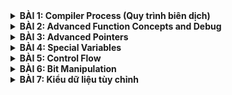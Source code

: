 <details>
	<summary><strong>BÀI 1: Compiler Process (Quy trình biên dịch)</strong></summary>

## **Bài 1: Compiler Process(Quy trình biên dịch)**

### **Compiler GCC-Quy trình biên dịch**

#### Trình biên dịch GCC là công cụ phổ biến để biên dịch mã C/C++.Quá trình biên dịch một file .c thành file thực thi thì thường trải qua 4 giai đoạn chính

 *  **1.Preprocessing (Tiền xử lý):** 
   
    ◦ Xử lý các **chỉ thị tiền xử lý** (#include, #define, #ifdef,...). Có các chức năng như loại bỏ comment, thay thế macro, chèn nội dung file header. 
   
    ◦ Output thường là **file.i**

 *  **2.Compilation (Biên dịch):**

    ◦ Dịch mã C đã qua mã tiền xử lý thành mã **Assembly**

    ◦ Output thường là **file.s**

 * **3.Assembly (Assembler):**

   ◦ Dịch mã Assembly thành **mã máy** dưới dạng object code

   ◦ Output thường là **file.o** hoặc **file.obj**

 * **4.Linking (Liên kết):**

   ◦ Kết hợp object code từ các file nguồn khác nhau và các thư viện (static/dynamic library) để tạo thành file thực thi cuối cùng



### **The Preprocessor - Tiền xử lý trong C**

#### Bộ tiền xử lý là giai đoạn đầu tiên của quá trình biên dịch.Nó hoạt động dựa trên các chỉ thị(directives) bắt đầu bằng dấu #

* **#include<file>:** Chèn nội dung file header của hệ thống

  VD: `#include <iostream>`

* **#include"file":** Chèn nội dung file header do người dùng định nghĩa

  VD:  `#include "my_utility.h"`

* **#define NAME value:** Định nghĩa macro dạng hằng số.Mọi ký hiệu NAME sau đó sẽ được thay bằng value

  VD: `#define MAX_SIZE 100`

* **#define MACRO(params) body:** Định nghĩa macro dạng hàm

  VD: `#define SQUARE(x) ((x)*(x))`

* **#undef NAME:** Hủy định nghĩa 1 macro

  VD: `#undef MAX_SIZE`

* **#ifdef NAME, #ifndef NAME, #if expression, #else, #elif expression, #endif**
```
  #ifdef _WIN64
  // Mã chỉ biên dịch trên hệ thống Windows 64-bit
  #define PLATFORM "Windows 64-bit"
  #elif __linux__
  // Mã chỉ biên dịch trên Linux
  #define PLATFORM "Linux"
  #else
  // Mã cho các hệ thống khác
  #define PLATFORM "Unknown"
  #endif
```

* Các macro dựng sẵn: __FILE__(tên file hiện tại), __LINE__(tên dòng hiện tại), __DATE__, __TIME__

```
#include <stdio.h>

int main() {
    printf("File: %s\n", __FILE__);
    printf("Line: %d\n", __LINE__);
    printf("Date: %s\n", __DATE__);
    printf("Time: %s\n", __TIME__);
    return 0;
}
```
```
File: example.c
Line: 5
Date: May 06 2025
Time: 14:30:00
```

### **C coding Standard & Misra C**

#### **Coding Standard**

  Là bộ quy tắc và hướng dẫn về cách viết mã nguồn

* **1.Quy tắc đặt tên**

  ◦ Sử dụng tên biến/hàm rõ ràng,mang tính mô tả, tránh viết tắt khó hiểu

  ◦ Quy ước camelCase hay snake_case phải được nhất quán trong dự án

  ◦ Các hằng số thường viết hoa với dấu gạch dưới `MAX_BUFFER_SIZE`

* **2.Thụt lề và định dạng**

  ◦ Sử dụng spaces hoặc tab nhất quán (thường là 2 hoặc 4 spaces)

  ◦ Đặt dấu `{` `}` theo kiểu Allman hoặc K&R ,nhưng phải thống nhất

  VD: Kiểu Allman
  ```
  if(condition)
  {
    //code
  }
  ```

  VD: Kiểu K&R 
  ```
  if(condition){
    //code
  }
  ```

  #### **Misra C**

  * Là bộ coding standard nghiêm ngặt dùng để phát triển chủ yếu cho ngành công nghiệp ô tô và hệ thống nhúng yêu cầu độ tin cậy cao 

  * Tránh các hành vi không xác định, không xác định cụ thể, và cấu trúc các ngôn ngữ C tiềm ẩn rủi ro
   
  * **Quy tắc 8.1(MISRA C:2012): Kiểu dữ liệu tường trình**

     ◦ Yêu cầu khai báo kiểu dữ liệu rõ ràng tránh sử dụng các kiểu mặc định như int không ký hiệu

     ◦ VD sai:

     ```
     int x = 10; //không rõ signed hay unsigned
     ```

     ◦ VD đúng:

     ```
     int32_t x = 10; //Rõ ràng là signed 32 bit
     ```

  * **Quy tắc 12.1(MISRA C:2012): Sử dụng dấu () để đảm bảo thứ tự ưu tiên**

     ◦ Tránh dựa vào thứ tự ưu tiên của toán tử

     ◦ VD sai:

     ```
     if (a + b * c > d)
     ```

     ◦ VD đúng:

     ```
     if ((a + (b*c)) > d)
     ```

  * **Quy tắc 17.7(MISRA C:2012): Kiểm tra giá trị trả về của hàm**

     ◦ Giá trị trả về của hàm không được bỏ qua trừ khi khi được ghi chú rõ ràng

     ◦ VD sai:

     ```
     printf("Hello"); //không kiểm tra giá trị trả về
     ```   

     ◦ VD đúng:

     ```
     int result = printf("Hello");

     if(result < 0) {
       //Xử lý lỗi
     }

  * **Quy tắc 21.1(MISRA C:2012): Cấm cấp phát bộ nhớ động**

     ◦ Các hàm như **malloc,free** bị cấm vì gây rò rỉ trong hệ thống nhúng

     ◦ Thay vào đó sử dụng bộ nhớ tĩnh hoặc stack

     ◦ Bộ nhớ tĩnh: tồn tại suốt vòng đời chương trình,chỉ khởi tạo 1 lần

     ```
     static uint8_t static_buffer[128]={0};

     //Hàm sử dụng bộ nhớ tĩnh
     void a_buffer(uint8_t input){
       if(input >= 128){
         printf("Input too large for static buffer");
         return;
       }
       static_buffer[0] = input;
       printf("Static_buffer[0]= %u\n",static_buffer[0]);
     }
     ```

     ◦ Bộ nhớ stack: tồn tại trong phạm vi hàm, khởi tạo mỗi lần hàm gọi

     ```
     void b_buffer(uint8_t input){
       uint8_t stack_buffer[128] = {0};
       if (input >= 128){
         printf("Input too large for static buffer");
         return;
       }
       stack_buffer[0] = input;
       printf("Stack_buffer[0]= %u\n",stack_buffer[0]);
     }
     
     ```

  * **Quy tắc 9.1(MISRA C:2012): Khởi tạo biến**

     ◦ Tất cả biến phải được khởi tạo trước khi sử dụng để tránh undefined behavior

     ◦ VD sai:

     ```
     int x;
     if (x == 0) //x chưa khởi tạo
     ```

     ◦ VD đúng:

     ```
     int x = 0;
     if (x == 0)
     ```
  * **Quy tắc 14.4(MISRA C:2012): Hạn chế sử dụng goto**

     ◦ goto chỉ được phép trong các trường hợp đặc biệt như xử lý lỗi thống nhất

     ```
     if(error_condition){
       goto cleanup;
     }
     cleanup;
     ```

  * **Quy tắc 5.3(MISRA C:2012): Biến/hàm nội bộ nên là static**

     ◦ Các biến hoặc hàm chỉ sử dụng trong 1 fie nên được khai báo static để tránh xung đột tên

     ```
     static int cter = 10;
     static void inter_function(void){
       counter++;
     }
     ```
  
  * **Quy tắc 16.3(MISRA C:2012): Mỗi file.c nên có file.h tương ứng**

     </details> 

<details>
	<summary><strong>BÀI 2: Advanced Function Concepts and Debug</strong></summary>

## **Bài 2: Advanced Function Concepts and Debug**

### **Variadic Functions: Hàm có số lượng tham số không cố định**

#### Cho phép định nghĩa hàm nhận số lượng tham số thay đổi.Để triển khai,ta sử dụng thư viện `<stdarg.h>`, cung cấp các macro và kiểu dữ liệu hỗ trợ xử lý danh sách tham số thay đổi 

 *  **va_list:** 
   
    ◦ Đây là một kiểu dữ liệu đặc biệt dùng để lưu trữ danh sách tham số biến thiên. 
   
    ◦ Hoạt động như một con trỏ hoặc cấu trúc nội bộ để theo dõi các tham số trong danh sách

 *  **va_start(ap, last_fixed_arg)**

    ◦ Macro này khởi tạo đối tượng `va_list(thường được gọi là ap)` để bắt đầu truy cập danh sách tham số biến thiên

    ◦ last_fixed_arg là tham số cố định cuối cùng được truyền vào hàm trước dấu ...(phần tham số biến thiên)

    ◦ Macro này thiết lập `ap` để trỏ đến tham số biến thiên đầu tiên

 * **va_arg(ap,type):**

    ◦ Lấy giá trị của tham số tiếp theo trong danh sách được lưu trong `va_list`

    ◦ `type` là kiểu dữ liệu của tham số được truy xuất

    ◦ Mỗi lần gọi `va_arg`, con trỏ nội bộ của `va_list` sẽ di chuyển đến tham số tiếp theo 


 * **va_end(ap):**

    ◦ Macro này dọn dẹp đối tượng `va_list` sau khi hoàn tất việc truy cập danh sách tham số 

    ◦ Nó đảm bảo giải phóng mọi tài nguyên được cấp phát bởi `va_start` và phải được gọi trước khi hàm kết thúc

   
#### Quy tắc và lưu ý khi sử dụng

 * **Tham số cố định:** Hàm này phải có ít nhất một tham số cố định trước dấu `...` .Tham số thường được dùng để xác định số lượng hoặc kiểu của các tham số biến thiên

 * **Kiểu dữ liệu:** Phải biết chính xác kiểu dữ của từng tham số biến thiên để gọi `va_arg` đúng cách.Nếu chỉ định sai kiểu,chương trình có thể trả về sai hoặc lỗi

 * **Không thể đếm trực tiếp số tham số:** Không có cách nào để tự động biết được số lượng tham số biến thiên, trừ khi sử dụng một tham số cố định để chỉ Định

 * **Cấu trúc chung:**
 ```
 #include<stdarg.h>

 return_type Function_name(fixed_arg,...){
   va_list ap;
   va_start(ap, fixed_arg);
   //Xử lý các tham số biến thiên bằng va_arg
   va_end(ap);
   return result;
 } 
 ```
 * **VD:**
 ```
 #include<stdio.h>
 #include<stdarg.h>

 int sum(int count, ...){
   va_list ap;           // Khai báo khởi tạo va_list
   va_start(ap, count);  // Khởi tạo va_list với tham số cố định cuối cùng là count

   int total =0;
   for(int i=0; i < count; i++){
     total += va_arg(ap,int);
   }

   va_end(ap);
   return total;
 }

 int main(){
   printf("Sum of 1,2,3: %d\n",sum(3, 1, 2, 3));
   printf("Sum ofn 10,20,30,40: %d\n",sum(4, 10, 20, 30, 40));
   return 0;
 }
 ```
 * **Khi không sử dụng Variadic Function:**

   **Cú pháp phức tạp khi gọi hàm:**

   Người dùng phải tạo một mảng (int numbers[] = {1, 2, 3}) trước khi gọi hàm, ngay cả khi chỉ cần truyền một vài số.

   Điều này làm tăng số lượng mã lệnh và giảm tính trực quan so với cách gọi đơn giản của variadic functions, như sum(3, 1, 2, 3).

   **Thiếu tính linh hoạt:**
   Nếu muốn truyền các số riêng lẻ (không phải từ một mảng có sẵn), người dùng phải tự xây dựng mảng trước. 
   Ví dụ, không thể gọi trực tiếp sum_array(1, 2, 3) mà phải làm như sau:
```
  int temp[] = {1, 2, 3};
  sum_array(temp, 3);
Với variadic functions, bạn chỉ cần gọi sum(3, 1, 2, 3) mà không cần tạo mảng trung gian.
```

  **Khó xử lý các tham số không đồng nhất:**

  Nếu bạn muốn mở rộng hàm để xử lý các kiểu dữ liệu khác nhau (ví dụ: tổng của int, double, hoặc thậm chí chuỗi), việc sử dụng mảng trở nên phức tạp hơn nhiều.    
  Bạn sẽ cần:

  Một mảng cho mỗi kiểu dữ liệu.

  Hoặc một cơ chế phức tạp để lưu trữ và phân tích các kiểu dữ liệu khác nhau.

  Với variadic functions, bạn có thể sử dụng chuỗi định dạng hoặc các tham số cố định để chỉ định kiểu, như trong `printf("%d %f %s", 42, 3.14, "hello")`

### **Assert - Kiểm tra lỗi với Assert**

#### Để kiểm tra các giả định và gỡ lỗi ta sử dụng Macro Assert được định nghĩa trong thư viện `<assert.h>`.Macro này giúp phát hiện lỗi lập trình tại thời điểm chạy bằng cách kiểm tra các biểu thức logic

* Các thành phần chính của **assert**

  ◦ **assert(expression):**

    Macro này kiểm tra giá trị của biểu thức `expression` tại thời điểm chạy

    Nếu `expression` trả về `0`(sai), chương trình sẽ in thông báo lỗi(bao gồm biểu thức sai, tên file,số dòng và có thể tên hàm) và gọi `abort()` để dừng chương trình

    Nếu `expression` trả về giá trị `khác 0`(đúng), chương trình tiếp tục chạy bình thường

   ◦ **Thông báo lỗi:**

    Khi `assert` thất bại, thông báo lỗi cung cấp thông tin chi tiết để định vị lỗi

    VD: 

  ```
  Assertion Failed: (ptr != null), function myFunction, file example.c, line 42
  ```

   ◦ **Vô hiệu hóa assert:**

    Khi định nghĩa macro `NDEBUG` trong chế độ biên dịch release, mọi `assert` sẽ bị vô hiệu hóa, và biểu thức trong `assert` sẽ không được thực thi

    Điều này đảm bảo `assert` không gây ảnh hưởng đến hiệu suất của chương trình

* **Mục đích và cách sử dụng:**

   ◦ **Kiểm tra điều kiện tiên quyết(preconditions):**

     Đảm bảo các điều kiện phải đúng trước khi thực thi hàm,ví dụ: con trỏ NULL,chỉ số mảng hợp lệ

     VD: `assert(ptr!=NULL);`

   ◦ **Kiểm tra điều kiện hậu quyết(postconditions):**

     Đảm bảo các điều kiện phải đúng sau khi thực thi,ví dụ: giá trị trả về nằm trong khoảng mong đợi

     VD: `assert(result >=0);`

   ◦ **Kiểm tra bất biến(invariants):**

     Đảm bảo các điều kiện luôn đúng tại một thời điểm cụ thể trong chương trình, ví dụ: biến đếm không âm

     VD: `assert(counter>=0);`

* **Quy tắc và lưu ý khi sử dụng:**

   ◦ **Không sử dụng cho logic chương trình:**

    Vì `assert` bị vô hiệu hóa trong chế độ release, không được đặt mã logic quan trọng trong `assert`

    VD: `assert(x = 5);`

   ◦ **Không dùng để xử lý lỗi runtime thông thường:**

    `assert` chỉ dùng để phát hiện lỗi lập trình trong giai đoạn phát triển, không phù hợp cho các lỗi runtime như input sai từ người dùng (dùng if-else hoặc try-catch cho các trường hợp này).
    
   ◦ **Cấu trúc chung:**

  ```
  #include<assert.h>

  return_type function_name(parameters){
    assert(condition); //Kiểm tra điều kiện
    //Xử lý logic
    return result;
  }
  ```

  VD:
  ```
  #include<stdio.h>
  #include<assert.h>

  void print_array(int* arr, int size){
    assert(arr != NULL); //Precondition: Con trỏ không được NULL
    assert(size > 0); //Precondition:kích thước phải dương

    for(int i=0; i<size; i++){
      printf("%d",&arr[i]);
    }
    printf("\n");
  }

  int main(){
    int numbers[]={1,2,3};
    print_array(numbers, 3);
    print_array(NULL, 0); //Lỗi Assert
    return 0;
  }
  ```

* **Khi không sử dụng Assert:**

    ◦ Cú pháp phức tạp khi kiểm tra lỗi:Phải tự viết các khối if-else để kiểm tra điều kiện và xử lý lỗi, làm tăng độ dài và phức tạp của mã.

    ```
    if (ptr == NULL) {
    fprintf(stderr, "Error: NULL pointer in file %s, line %d\n", __FILE__, __LINE__);
    exit(1);
    }
    ```
    ◦ Khó duy trì và gỡ lỗi

    ◦ Tăng nguy cơ lỗi không được phát hiện
     </details> 
<details>
	<summary><strong>BÀI 3: Advanced Pointers</strong></summary>

## **Bài 3: Advanced Pointers**

### **3.1.Function Pointers - Con trỏ hàm**

#### **3.1.1.Định nghĩa**

Là một loại con trỏ đặc biệt trong C, thay vì trỏ đến dữ liệu như (`int*` hay `char*`), nó **trỏ đến địa chỉ một hàm** trong bộ nhớ 

 *  **Mục đích:** 
   
    ◦  Lưu trữ địa chỉ của hàm để gọi hàm đó tại runtime
   
    ◦  Cho phép truyền hàm như một tham số(callback) hoặc lưu trữ trong cấu trúc dữ liệu

    ◦  Hỗ trợ lập trình linh hoạt, như chọn hàm để thực thi dựa trên điều kiện hoặc triển khai mẫu thiết kế

 *  **Đặc điểm:**

    ◦ Hàm trong C có địa chỉ cố định trong bộ nhớ, và con trỏ hàm lưu địa chỉ này

    ◦ Con trỏ hàm phải khớp với **kiểu trả về(return type)** và **danh sách tham số** của hàm mà nó trỏ tới



   
#### **3.1.2.Cú pháp khai báo**


 * `return_type (*pointer_name)(parameter_types);`
 
    ◦ **return_type:** Kiểu dữ liệu mà hàm trả về(VD: `int`,`void`, `double`)

    ◦ **pointer_name:** Tên của con trỏ hàm, được bao quanh bởi dấu `(*...)`

    ◦ **parameter_type:** Danh sách các kiểu tham số mà hàm có thể nhận
    ```
    int  (*opera)(int, int);
    void (*callback)(void);
    double (*compute)(float, int);
    ```
  **=> Dấu `*(pointer_name)` là cần thiết để phân biệt con trỏ hàm với hàm thông thường, nếu không có dấu `*`, khai báo sẽ trở thành function prototype thay vì con trỏ**

#### **3.1.3.Gán giá trị cho con trỏ hàm**

 * Để gán một hàm cho con trỏ hàm, có thể sử dụng tên hàm(hoặc địa chỉ hàm)

 ```
 pointer_name = function_name;
 // hoặc
 pointer_name = &function_name;
 ```

 VD:
 ```
 #include<stdio.h>

 int add(int a, int b){
   return a + b;
 }
 int main(){
   int (*opera)(int,int);
   opera = add;
   return 0;
 }
 ```

#### **3.1.4.Gọi hàm thông qua con trỏ**

 * Có 2 cách để gọi hàm thông qua con trỏ hàm 
 ```
 (*pointer_name)(arguments);
 //hoặc
 pointer_name(arguments);
 ```
 VD:
 ```
 #include<stdio.h>
 int add(int a, int b){
   return a+b;
 }
 int main(){
   int (*opera)(int,int);
   opera = add;
   printf("Result: %d\n",opera(5,3));
   printf("Result: %d\n",(*opera)(5,3));
   return 0;
 }
 }
 ```

 #### **3.1.5.Ứng dụng**

  * **Callbacks:**
   
    ◦ Truyền một hàm làm tham số cho hàm khác để gọi lại sau này

    ◦ VD: Hàm `qsort` trong thư viện chuẩn C

    ```
    #include<stdlib.h>

    int compare(const void* a, const void* b){
      return (*(int*)a) - (*(int*)b);
    }

    int main(){
      int arr[]={5,2,8,1};
      qsort(arr, 4, sizeof(int), compare);
    }
    ```

  * **State Machines:**

    ◦ Dùng con trỏ hàm để biểu diễn các trạng thái và hành vi trong máy trạng thái

    ◦ VD: Một chương trình chuyển đổi dựa trên trạng thái đầu vào

    ```
    void state1(){
      printf("In state1\n");
    }
    void state2(){
      printf("In state2\n");
    }
    void (*current_state)() = state1;
    ```

  * **Strategy Pattern:**

    ◦ Cho phép chọn thuật toán hoặc hành vi tại runtime

  * **Lưu trữ hàm trong cấu trúc dữ liệu:**

    ◦ Lưu con trỏ hàm trong mảng hoặc cấu trúc để gọi động

      VD: Mảng con trỏ hàm để xử lý các lệnh
      ```
      int (*opera[])(int,int)={add,subtract};
      int result = opera[0](5,3); //Gọi add
      ```
   #### **3.1.6.Lưu ý**

   * Kiểm tra khớp kiểu

   * Kiểm tra NULL


### **3.2.Void Pointers - Con trỏ void**

#### **3.2.1.Định nghĩa**

 * Con trỏ void`(void*)` là một loại con trỏ đặc biệt trong C,được gọi là con trỏ "generic" vì nó **có thể trỏ đến bất kỳ kiểu dữ liệu nào(int,char,float,struct,...)** mà không bị ràng buộc bởi kiểu cụ thể

 * **Mục đích:**

   ◦ Cho phép xử lý dữ liệu một cách tổng quát, mà không cần biết trước kiểu dữ liệu

   ◦ Được sử dụng trong các tình huống cần cấp phát bộ nhớ động hoặc truyền dữ liệu mà kiểu chưa được xác Định

 * **Đặc điểm:**

   ◦ **Không thể dereference trực tiếp:** Vì trình biên dịch không biết kích thước hoặc kiểu dữ liệu mà `void*` trỏ đến, nên `*void_ptr` sẽ gây lỗi biên dịch

   ◦ **Không hỗ trợ số học con trỏ:** Các phép toán như `void_ptr++` hoặc `void_ptr + n` không hợp lệ(hoặc không chuẩn) vì trình biên dịch không biết kích thước của kiểu dữ liệu

   ◦ **Ép kiểu:** Trước khi dereference hoặc thực hiện các thao tác, con trỏ void phải được ép kiểu sang một kiểu con trỏ cụ thể

  
#### **3.2.2.Cú pháp khai báo**

```
void *pointer_name;
```
* `void`: Chỉ định rằng con trỏ không gắn với kiểu dữ liệu cụ thể

* `pointer_name`: Tên của con trỏ void

VD:
```
void *generic_ptr;
void *memory_block;
```

#### **3.2.3.Gán giá trị cho con trỏ void**

* Cách gán:

```
pointer_name = &variable; //Gán địa chỉ của biến
pointer_name = another_pointer; //Gán từ con trỏ khác
```

VD:

```
#include<stdio.h>
int main(){
  int x = 42;
  char c = 'A';
  float f = 3.14;

  void *ptr;
  ptr = &x;
  ptr = &c;
  ptr = &f;

  return 0;
}
```
#### **3.2.4.Sử dụng con trỏ void**

* Để sử dụng con trỏ void, cần **ép kiểu** sang kiểu con trỏ cụ thể trước khi **dereference** hoặc thực hiện thao tác

* **Cách sử dung:**
```
*(type_cast *)pointer_name; //dereference sau khi ép kiểu
```
VD:
```
#include<stdio.h>

int main(){
  int x = 42;
  void *ptr = &x;

  // Ép kiểu void* sang int* để dereference
  int *int_ptr = (int *)ptr;
  printf("Value of x: %d\n", *int_ptr);

  return 0;
}
```
#### **3.2.5.Ứng dụng**

**Hàm generic:**

  ◦ Các hàm như `memset`,`memcpy`,`qsort` trong thư viện C sử dụng `void*` để hoạt động trên bất kỳ kiểu dữ liệu nào

  VD:

  ```
  #include<stdlib.h>

  int compare(const void *a, const void *b){
    return (*(int*)a) - (*(int*)b);
  }

  int main(){
    int arr[]= {5, 2, 8, 1};
    qsort(arr, 4, sizeof(int), compare);
    return 0;
  }

  ```

**Cấp phát bộ nhớ động:**

  ◦ Các hàm như `malloc` và `calloc` trả về `void*` ,cho phép người dùng quyết định kiểu dữ liệu của bộ nhớ được cấp phát

  VD:

  ```
  #include<stdlib>

  int main(){
    //Cấp phát bộ nhớ cho 5 mảng số nguyên
    void *memory = malloc(5 * sizeof(int));
    int *int_array = (int *)memory;

    //Sử dụng mảng
    for(int i = 0;i < 5; i++){
      int_array[i] = i + 1;
    }

    //In mảng 
    for(int i = 0;i < 5; i++){
      printf("%d ", int_array[i]);
    }

    free(memory);
    return 0;
  }
  ```
**Truyền tham số linh hoạt:**

  ◦ Dùng trong các hàm cần truyền dữ liệu mà kiểu không xác định trước 

  VD:
  ```
  #include<stdio.h>
  void print_data(void *data, char type){
    if (type == 'i'){
      printf("Integer: %d\n", *(int *)data);
    }else if (type == 'c'){
      printf("Char: %c\n", *(char *)data);
    }
  }

  int main(){
    int x = 100;
    char c = 'Z';

    print_data(&x,'i');
    print_data(&c, 'c');
    return 0;
  }
  ```

  **Lưu trữ trong cấu trúc dữ liệu:**

  ◦ Dùng để lưu trữ địa chỉ của các đối tượng có kiểu khác nhau trong danh sách liên kết, cây, hoặc các cấu trúc dữ liệu khác

  VD:
  ```
  #include<stdio.h>

  struct Node{
    void *data;
    char type;
  }

  int main(){
    struct Node node;
    int x = 42;

    node.data = &x;
    node.type = 'i';

    printf("Data: %d\n", *(int *)node.data);
    return 0;
  }
  ```

  #### **3.2.6.Lưu ý**
  
  **Kiểm tra ép kiểu:**

   ◦ Ép kiểu sai (ví dụ: ép void* trỏ đến int thành float*) có thể gây lỗi truy cập bộ nhớ hoặc kết quả không mong muốn.

   VD:
   ```
   int x = 42;
   void *ptr = &x;
   float *float_ptr = (float *)ptr; // Sai: Ép kiểu không đúng
   printf("%f\n", *float_ptr);     // Kết quả không xác định
   ```
  **Kiểm tra NULL:**

   ◦ Con trỏ void có thể là NULL, cần kiểm tra trước khi sử dụng.

   ```
   void *ptr = NULL;
   if (ptr != NULL) {
    int *int_ptr = (int *)ptr;
    printf("%d\n", *int_ptr);
    } else {
    printf("Pointer is NULL\n");
    }
   ```

  **Giải phóng bộ nhớ:**

   ◦ Khi dùng `void*` với `malloc` hoặc `calloc`, luôn nhớ giải phóng bộ nhớ bằng `free` để tránh rò rỉ bộ nhớ.

### **3.3.NULL Pointers - Con trỏ NULL**   

#### **3.3.1.Định nghĩa**

* Là một giá trị đặc biệt của con trỏ trong C/C++,biểu thị **con trỏ không trỏ đến bất kỳ địa chỉ bộ nhớ hợp lệ nào**.Nó thường được định nghĩa là `(void*)0` hoặc một macro tương đương(VD: `NULL` trong C hoặc `nullptr` trong C++)

* **Mục đích:**

  ◦ Khởi tạo con trỏ chưa được gán giá trị,tránh việc trỏ đến địa chỉ ngẫu nhiên

  ◦ Đánh dấu kết thúc của danh sách liên kết hoặc cấu trúc dữ liệu

  ◦ Biểu thị trạng thái lỗi hoặc không hợp lệ khi một hàm trả về con trỏ

  ◦ Dùng để kiểm tra tính hợp lệ của con trỏ trước khi truy cập

* **Đặc điểm:**

  ◦ Gía trị của NULL Pointer thường là `0` trong bộ nhớ,nhưng cách biểu diên thực tế phụ thuộc vào hệ thống

  ◦ Trong C++,`nullptr` là lựa chọn an toàn hơn `NULL`,vì nó có kiểu riêng (`std::nullptr_t`) và tránh các lỗi liên quan đến ép Kiểu

  ◦ dereference một NULL Pointer (vd: `*ptr` hoặc ptr->member`) sẽ gây lỗi **segmentation fault**

#### **3.3.2.Gán giá trị NULL**

  ◦ Gán trị NULL cho con trỏ để đảm bao nó không trỏ đến địa chỉ không xác định

  ```
  Trong C:
  int *ptr;
  ptr = NULL;
  ```
  ```
  Trong C++:
  int *ptr;
  ptr = nullptr;
  ```

#### **3.3.3.Kiểm tra và sử dụng NULL Pointer**

* Kiểm tra con trỏ trước khi **dereference**
  
  ◦ Luôn kiểm tra xem con trỏ có phải là NULL hay không để tránh lỗi truy cập bộ nhớ

  ```
  if(ptr != NULL){
    *ptr  10;
  }else{
    printf("Con trỏ là NULL,không thể truy cập\n");
  }
  ```
* Trong C++ với nullptr
  ```
  if(ptr != nullptr){
    *ptr = 10;
  }else{
    std::cout <<"Con trỏ là nullptr,khong the truy cap" << std::endl;
  }
  ```

* Trả về NULL từ hàm

  ◦ Hàm trả về con trỏ có thể trả về `NULL` để biểu thị lỗi hoặc không tìm thấy dữ liệu
  ```
  int *find_element(int arr[], int size, int value) {
    for(int i = 0; i < size; i++){
      if(arr[i] == value){
        return &arr[i];
      }
    }
    return NULL; //không tìm thấy
  }
  ```

#### **3.3.4.Ứng dụng**

* **Khởi tạo con trỏ:**

  ◦ Đảm bảo con trỏ không trỏ đến địa chỉ ngẫu nhiên trước khi được gán giá trị hợp lệ
  ```
  int *ptr = NULL;
  ptr = malloc(sizeof(int));
  ```

* **Kết thúc danh sách liên kết:**

  ◦ Trong danh sách liên kết, node cuối cùng có con trỏ `next` trỏ đến `NULL`
  ```
  struct Node{
    int data;
    struct Node *next;
  };
  struct Node *head = NULL; 
  ```

* **Kiểm tra lỗi:**

  ◦ Hàm cấp phát bộ nhớ như `malloc` hoặc `calloc` trả về `NULL` nếu không đủ bộ nhớ
  ```
  int *ptr = malloc(sizeof(int) * 10);
  if(ptr == NULL){
    printf("Cap phat bo nho that bai\n");
    exit(1);
  }
  ```

* **Callback và hàm trả về con trỏ:**

  ◦ Hàm trả về con trỏ có thể dùng `NULL` để báo trạng thái không hợp lệ
  ```
  void *process_data(){
    return NULL;
  }
  ```

#### **3.3.5.Lưu ý**

* **Kiểm tra NULL trước khi dereference**
  
  Luôn kiểm tra `if(ptr != NULL)` hoặc `if(ptr)`

* **Sự khác biệt giữa C và C++**
  
  Trong C,`NULL` là 1 macro, thường là `(void*)0`,có thể gây lỗi khi sử dụng ngữ cảnh ép kiểu

* **Tránh gán giá trị khác cho NULL**

* **Giải phóng bộ nhớ**

  Sau khi gọi `free(ptr)`,nên gán `ptr = NULL` để tránh sử dụng con trỏ đã được giải phóng

  ```
  free(ptr);
  ptr = NULL;
  ```

### **3.4.Pointer to Pointer - Con trỏ trỏ đến con trỏ**

#### **3.4.1.Định nghĩa**

* Là biến lưu trữ **địa chỉ của 1 biến con trỏ khác**

* Quản lý con trỏ cấp thấp hơn hoặc hỗ trợ cấu trúc dữ liệu phức tạp

* **Mục đích:**
  
  ◦ Hỗ trợ quản lý cấu trúc dữ liệu, mảng động, danh sách liên kết

  ◦ Cho phép con trỏ được truyền vào hàm

* **Đặc điểm:**

  ◦ Con trỏ cấp 2(`**`) có thể trỏ đến con trỏ cấp 1 (`*`),và con trỏ cấp 1 trỏ đến dữ liệu thực tiếp

  ◦ Hỗ trợ nhiều cấp con trỏ(vd:`***` cho con trỏ cấp 3),nhưng cấp 2 là phổ biến nhất

* **Cú pháp**

  ```
  type **pointer_name;
  ```
  ◦ `type:` Kiểu dữ liệu của biến cuối cùng mà con trỏ cấp 1 trỏ tới(vd: `int`,`char`,`float`)

  ◦ `pointer_name:` Tên con trỏ cấp 2

  VD:
  ```
  int **ptr
  ```

#### **3.4.2.Gán giá trị**

* Gán địa chỉ của một con trỏ cấp 1 cho con trỏ cấp 2

```
pointer_name = &pointer_level_1;
```
VD:
```
int x = 10;
int *ptr = &x;
int **ptr_to_ptr = &ptr;
```
#### **3.4.3.Truy cập giá trị**

* `ptr_to_ptr:` Địa chỉ của con trỏ cấp 1
* `*ptr_to_ptr:` Giá trị của con trỏ cấp 1,tức là địa chỉ của dữ liệu cuối cùng
* `**ptr_to_ptr:` Giá trị dữ liệu cuối cùng mà con trỏ cấp 1 trỏ tới

```
#include <stdio.h>
int main() {
    int x = 10;
    int *ptr = &x;              // Con trỏ cấp 1 trỏ đến x
    int **ptr_to_ptr = &ptr;    // Con trỏ cấp 2 trỏ đến ptr
    
    printf("Địa chỉ của ptr: %p\n", ptr_to_ptr);        // Địa chỉ của ptr
    printf("Địa chỉ của x: %p\n", *ptr_to_ptr);         // Địa chỉ của x
    printf("Giá trị của x: %d\n", **ptr_to_ptr);        // Giá trị x = 10
    
    **ptr_to_ptr = 20; // Thay đổi giá trị x thông qua ptr_to_ptr
    printf("Giá trị mới của x: %d\n", x);               // x = 20
    return 0;
}

```
#### **3.4.4.Ứng dụng**

* **Pass-by-reference cho con trỏ**

  ◦ Cho phép hàm thay đổi con trỏ cấp 1 được truyền vào

  ```
  #include<stdio.h>

  void change_pointer(int **p, int *new_ptr){
    *pp = new_ptr;
  }

  int main(){
    int x = 10, y = 20;
    int *ptr = &x;
    int **ptr_to_ptr = &x;
    int **ptr_to_ptr = &ptr;

    printf("Before: %d\n", *ptr);
    change_pointer(ptr_to_ptr, &y);
    printf("After: %d\n",*ptr);
    return 0;
  }

* **Quản lý mảng các chuỗi:**

  ◦ Sử dụng `char **` để lưu trữ danh sách các chuỗi(mảng con trỏ kiểu `char *`)

  ```
  #include<stdio.h>
  int main(int argc, char ** argv){
    for(int i=0;i<argc;i++){
      printf("Argument %d: %s\n", i, argv[i]);
    }
    return 0;
  }

  ```

* **Cấp phát và quản lý mảng 2 chiều động**

  ◦ Mảng 2 chiều động được biểu diễn như mảng các con trỏ,mỗi con trỏ trỏ đến một hàng

  VD: Cấp phát mảng 2 chiều 3x4
  ```
  #include<stdio.h>
  #include<stdlib.h>

  int main(){
    int rows = 3, cols = 4;
    int **matrix;

    matrix = (int **)malloc(rows * sizeof(int *));
    for (int i = 0; i < rows; i++){
      matrix[i] = (int *)malloc(cols * sizeof(int));
    }

    //gán giá trị
    for (int i = 0; i < rows; i++){
      for(int j = 0; j < cols; j++){
        matrix[i][j] = i * cols + j; 
      }
    }

    //In mảng
    for(int i = 0;i < rows; i++){
      for(int j = 0; j < cols; j++){
        printf("%d", matrix[i][j]);
      }
      printf("\n");
    }

    //Giải phóng bộ nhớ
    for(int i = 0;i < rows; i++){
      free(matrix[i]);
    }
    free(matrix);
    return 0;
    
  }
  ```

### **3.5.Const Pointer - Con trỏ hằng số và hằng con trỏ**   

#### **3.5.1.Định nghĩa**

* **Con trỏ hằng số và hằng con trỏ** là các con trỏ trong C/C++ sử dụng từ khóa `const` để hạn chế việc thay đổi giá trị mà con trỏ trỏ tới hoặc địa chỉ mà con trỏ lưu trữ

#### **3.5.2.Phân loại**

 *  **1.** `const int *ptr` hoặc `int const *ptr`: Con trỏ trỏ tới một giá trị hằng(`int` không thể thay đổi, nhưng địa chỉ mà `ptr` trỏ tới có thể thay đổi)

 *  **2.** `int * const ptr`: Hằng con trỏ trỏ tới một giá trị `int`(**địa chỉ** mà `ptr` trỏ tới **không thể thay đổi**, **giá trị** tại địa chỉ đó **có thể thay đổi**)

 *  **3.** `const int * const ptr` hoặc `int const * const ptr`:Hằng con trỏ trỏ tới một giá trị hằng(**cả giá trị và địa chỉ đều không thể thay đổi**)

#### **3.5.3.Đặc điểm**

   * **Đọc từ phải sang trái:** Cú pháp `const` được hiểu theo cách đọc từ phải sang trái để xác định `const` áp dụng cho giá trị hay con trỏ

   * **Tính bất biến:** 
    
    const int *ptr: Giá trị tại `*ptr` là bất biến
    
    int * const ptr: Địa chỉ mà `ptr` lưu trữ là bất biến
 
    const int * const ptr: Cả giá trị và địa chỉ đều bất biến
  
   * **Khởi tạo:** Hằng con trỏ phải được khởi tạo khi khai báo

#### **3.5.4.Cú pháp**


   * **Con trỏ trỏ tới giá trị hằng**
    
    const int * ptr;
    
   * **Hằng con trỏ trỏ tới giá trị**
    
    int * const ptr = &variable;
    
   * **Hằng con trỏ tới giá trị hằng**
    
    const int * const ptr = &variable;
    
#### **3.5.5.Gán giá trị và sử dụng**

  * VD1: const int *ptr
  ```
  #include<stdio.h>
  int main(){
    int x = 10, y = 20;
    const int *ptr = &x; //ptr trỏ tới x
    ptr = &y; //thay đổi địa chỉ
    printf("%d\n", *ptr);
    return 0;
  }
  ```
  * VD2: int * const ptr
  ```
  #include<stdio.h>
  int main(){
    int x = 10, y = 20;
    int * const ptr = &x;
    *ptr = 15;

    printf("%d\n", *ptr);
    return 0;
  }
  ```
  * VD3: const int * const ptr
  ```
  #include<stdlib.h>
  int main(){
    int x = 10;
    const int * const ptr = &x;

    printf("%d\n", *ptr);
    return 0;
  }
  ```

### **3.6.Size of Pointer - Kích thước của con trỏ**

#### **3.6.1.Định nghĩa**

* **Toán tử sizeof():**

  ◦ Toán tử `sizeof()` trả về kích thước (tính bằng byte) của 1 biến hoặc 1 kiểu dữ liệu

  ◦ Khi áp dụng với con trỏ, `sizeof(pointer_variable)` hoặc `sizeof(pointer_type)` trả về kích thước của chính biến con trỏ

  ◦ Khi áp dụng với toán tử giải tham chiếu `*`,`sizeof(*pointer_variable)` trả về kích thước của kiểu dữ liệu mà con trỏ trỏ tới

#### **3.6.2.Kích thước của con trỏ**

* Kích thước của con trỏ không phụ thuộc vào kiểu dữ liệu mà nó trỏ tới

  VD: `int*`, `char*`, `double*` hoặc `void*` đều có kích thước giống nhau trên cùng 1 hệ thống

* Kích thước của con trỏ phụ thuộc vào kiến trúc hệ thống

  ◦ **32-bit:** Con trỏ thường có kích thước **4 byte**

  ◦ **64-bit:** Con trỏ thường có kích thước 8 byte

* Con trỏ chỉ lưu trữ địa chỉ bộ nhớ,và kích thước của địa chỉ này phụ thuộc vào không gian địa chỉ mà hệ thống hỗ trợ

#### **3.6.3.Kích thước của kiểu dữ liệu mà con trỏ trỏ tới**

* Khi sử dụng `sizeof(*pointer_variable)`,kết quả trả về là kích thước của kiểu dữ liệu mà con trỏ trỏ tới

```
VD:
sizeof(int): thường là 4 byte
sizeof(char): thường là 1 byte
sizeof(double): thường là 8 byte
```

#### **3.6.4.Lưu ý**

* Kích thước của con trỏ có thể khác nhau giữa các hệ thống hoặc trình biên dịch

* Toán tử `sizeof()` là 1 toán tử thời gian biên dịch(compile-time) không phụ thuộc vào giá trị của biến tại thời điểm chạy

```
#include<stdio.h>

int main(){
  int *int_ptr;
  char *char_ptr;
  double *double_ptr;
  void *void_ptr;

  int a ='10';
  char b = 'A';
  double c = '3.14';
 
  //In kích thước của các con trỏ
  printf("Size cua int*: %zu bytes\n", sizeof(int_ptr));
  printf("Size cua char*: %zu bytes\n", sizeof(char_ptr));
  printf("Size cua double*: %zu bytes\n",sizeof(double_ptr));
  printf("Size cua void*: %zu bytes\n",sizeof(void_ptr));

  //In kích thước của các kiểu dữ liệu mà con trỏ trỏ tới
  printf("Size cua kieu int: %zu bytes\n",sizeof(*int_ptr));
  printf("Size cua kieu char: %zu bytes\n",sizeof(*char_ptr));
  printf("Size cua kieu double: %zu bytes\n",sizeof(*double_ptr));
  printf("Size cua kieu void: %zu bytes\n",sizeof(*void_ptr));

  //In kích thước của các biến
  printf("Size cua bien int: %zu bytes\n",sizeof(a));
  printf("Size cua bien char: %zu bytes\n",sizeof(b));
  printf("Size cua bien doublr: %zu bytes\n",sizeof(c));

  return 0;
}
```

```
Size cua int*: 8 bytes
Size cua char*: 8 bytes
Size cua double*: 8 bytes
Size cua void*: 8 bytes
Size cua kieu int: 4 bytes
Size cua kieu char: 1 bytes
Size cua kieu double: 8 bytes
Size cua bien int: 4 bytes
Size cua bien char: 1 bytes
Size cua bien double: 8 bytes
```

* Kiểm tra kích thước con trỏ trong Mảng
```
#include<stdio.h>
int main(){
  int arr[5]={1, 2, 3, 4, 5};
  int *ptr = arr;

  printf("Size cua con tro ptr: %zu bytes \n",sizeof(ptr));
  printf("Size cua kieu du lieu ma ptr tro toi: %zu bytes\n", sizeof(*ptr));
  printf("Size cua mang arr: %zu bytes\n",sizeof(arr));

  return 0;
}
```

```
Size cua con tro ptr: 8 bytes
Size cua kieu du lieu ma ptr tro toi: 4 bytes
Size cua mang arr: 20 bytes
```

* Con trỏ hàm

```
#include<stdio.h>

void myFunction(){
  printf("This is a function.\");
}

int main(){
  void (*func_ptr)() = myFunction;

    printf("Kich thuoc cua con tro ham: %zu bytes\n", sizeof(func_ptr));

    return 0;
}
```
```
Kich thuoc cua con tro ham: 8 bytes
```
   </details> 

<details>
	<summary><strong>BÀI 4: Special Variables</strong></summary>

## **Bài 4: Special Variables**

### **4.1.Kiến thức chung**



* Không chỉ xác định phạm vi(scope), thời gian sống(lifetime), và vùng nhớ lưu trữ(memory location) mà còn xác định **liên kết(linkage)** của biến hoặc hàm 

*  **Scope:** Nơi mà tên biến/hàm có thể được truy cập 
   
    ◦  **Block Scope:** Bên trong cặp dấu {}
   
    ◦  **File Scope:** Bên ngoài tất cả các hàm trong một file.Biến/hàm khai báo ở đây thường được gọi là toàn cục(global) cho file đó

    ◦  **Function Prototype Scope:** Chỉ áp dụng cho tên tham số trong khai báo hàm

*  **Lifetime:** Khoảng thời gian biến tồn tại trong bộ nhớ

    ◦ **Automatic:** Biến cục bộ, tồn tại khi khối lệnh chứa nó được thực thi,bị hủy khi ra khỏi khối

    ◦ **Static:** Biến toàn cục, biến `static` cục bộ, biến `extern`.Tồn tại suốt thời gian chương trình chạy

* **Memory Location:**

    ◦ **Stack:** Biến cục bộ 

    ◦ **Data Segment/BSS Segment:** Biến toàn cục, biến `extern`, biến `static`

        Data Segment: Lưu các biến toàn cục/static **đã được khởi tạo**

        BSS Segment: Lưu các biến toàn cục/static **chưa được khởi tạo hoặc khởi tạo bằng 0**

    ◦ **Heap:** Bộ nhớ cấp phát động(qua malloc,calloc)

    ◦ **Text Segment(Code segment):** Mã lệnh của chương trình(các hàm)
* **Linkage:**

    ◦ Quyết định xem một tên(biến / hàm) có thể được tham chiếu từ các đơn vị dịch khác hay không

        External Linkage: Tên có thể được tham chiếu từ các file khác.Biến toàn cục(không static) và hàm(không static) mặc định có liên kết ngoài

        Internal Linkage: Tên chỉ được tham chiếu bên trong file hiện tại.Biến toàn cục static và hàm static có liên kết nội

        No linkage: Biến cục bộ


### **4.2.Extern**

#### **4.2.1.Mục đích**

  * Extern là một **chỉ thị khai báo**

  * **Khi dùng với biến:**

     ◦ Nó thông báo cho trình biên dịch **Biến này được định nghĩa ở đâu đó, có thể ở trong file này hoặc file khác.Đừng cấp phát bộ nhớ cho nó tại đây, chỉ cần biết kiểu và tên của nó thôi.Linker sẽ tìm định nghĩa sau**

  * **Khi dùng với hàm:**

     ◦ **Nó khai báo một hàm mà định nghĩa của nó có thể ở file khác (hoặc ở phần sau của file hiện tại)**.Đối với hàm ,`extern` thường là ngầm định khi bạn khai báo prototype ở phạm vi toàn cục

#### **4.2.2.Extern và Linkage**

  * Extern ngụ ý rằng biến hoặc hàm có **liên kết ngoài**.Điều này có nghĩa là định nghĩa thực sự của biến hoặc hàm đó có thể nằm trong 1 file.c khác và linker sẽ kết nối các tham chiếu đến định nghĩa đó

#### **4.2.3.Sử dụng**  

 * **Chia sẻ biến toàn cục**
 
    ◦ File 1 (vd: config.c):

    ```
    //Định nghĩa biến toàn cục
    int max_users = 100;
    const char * server_name = "KMA";
    ```

    ◦ File 2 (vd: main.c):
    ```
    #include <stdio.h>

    
    extern int max_users;
    extern const char* server_name; // Quan trọng: phải khớp kiểu, kể cả const

    void display_config() {
    printf("Server Name: %s\n", server_name);
    printf("Max Users: %d\n", max_users);
    }

    int main() {
    display_config();
    max_users = 150; 
    printf("Updated Max Users: %d\n", max_users);
    return 0;
    }


    ```
 * **Khai báo hàm từ file khác**

    ◦ File 1 (vd:math_utils.c):
    ```
    //Định nghĩa hàm
    int add(int a, int b){
      return a + b;
    }
    ```
    ◦ File 2 (vd:math_utils.h):

    ```
    #ifndef MATH_UTILS_H
    #define MATH_UTILS_H

    // Khai báo hàm (extern là ngầm định cho khai báo hàm ở phạm vi file)
    // Viết tường minh extern cũng không sai: extern int add(int, int);
    int add(int a, int b);

    #endif
    ```

    ◦ File 3 (vd:main.c):

    ```
    #include <stdio.h>
    #include "math_utils.h" // Bao gồm khai báo hàm

    int main() {
    int result = add(5, 3);
    printf("Sum: %d\n", result);
    return 0;
    }
    ```


### **4.3.Static**

#### **4.3.1.Biến static cục bộ**

* **Lifetime:** Tồn tại suốt vòng đời chương trình, được cấp phát trong **data segment (khởi tạo khác 0)** hoặc **bss segment (khởi tạo bằng 0 hoặc không khởi tạo)**

* **Scope:** Chỉ truy cập được bên trong Hàm

* **Khởi tạo:** 

  ◦  Chỉ khởi tạo **1 lần** khi hàm được gọi lần đầu, 

  ◦  Giữ giá trị giữa các lần gọi,Giá trị của nó không bị mất đi và được duy trì giữa các lần gọi hàm. 
    
  ◦  Mỗi lần hàm được gọi, giá trị của biến chính bằng giá trị tại lần gần nhất hàm được gọi.



```
void counter() {
    static int count = 0; // Chỉ khởi tạo một lần
    count++;
    printf("Count: %d\n", count);
}

int main() {
    counter(); // In: Count: 1
    counter(); // In: Count: 2
    counter(); // In: Count: 3
    return 0;
}
```


#### **4.3.2.Biến static toàn cục**

* **Lifetime:** Tồn tại **suốt vòng đời chương trình**,từ khi chương trình khởi động(trước khi hàm `main` chạy) đến khi chương trình kết thúc

* **Scope:** Chỉ được truy cập **bên trong file`.c` được định nghĩa,không thể truy cập từ file khác,kể cả khi sử dụng extern

* **Khởi tạo:** 

    Chỉ khởi tạo một lần duy nhất tại thời điểm chương trình khởi động (trước khi main được gọi).

    Giá trị của biến toàn cục static không bị mất và được duy trì trong suốt thời gian chương trình chạy.

    Mỗi lần giá trị biến được thay đổi (bởi bất kỳ hàm nào trong cùng file), giá trị mới sẽ được giữ và sử dụng cho các lần truy cập tiếp theo trong file.

```
// file1.c
static int globalCount = 0; // Khởi tạo một lần khi chương trình chạy

void increment() {
    globalCount++;
    printf("Global Count: %d\n", globalCount);
}

void print() {
    printf("Current Count: %d\n", globalCount); // Giá trị được duy trì
}

int main() {
    increment(); // In: Global Count: 1
    increment(); // In: Global Count: 2
    print();     // In: Current Count: 2
    return 0;
}

// file2.c
extern int globalCount; // Lỗi: không tìm thấy globalCount
```


### **4.4.Volatile**  

#### **4.4.1.Định nghĩa**

* Khi một biến được đánh dấu là `Volatile`,trình biên dịch không được phép tối ưu hóa (như loại bỏ hoặc cache) các thao tác đọc/ghi liên quan đến biến này,**vì giá trị của nó có thể thay đổi bất ngờ** từ các nguồn ngoài luồng thực thi hiện tại **(như phần cứng,ISR, hoặc thread khác)**

#### **4.4.2.Hành vi**

* Buộc trình biên dịch đọc/ghi trực tiếp từ/tới bộ nhớ mỗi khi truy cập biến,thay vì cache trong thanh ghi

* Giữ nguyên thứ tự thao tác đọc/ghi,tránh tái sắp xếp do tối ưu hóa

#### **4.4.3.Các trường hợp sử dụng**

* **Memory-mapped peripheral registers:** Truy cập các thanh ghi phần cứng(như GPIO,UART) để đảm bảo đọc/ghi chính xác giá trị hiện tại
```
#define GPIO_PORTA_DATA (*(volatile uint32_t *)0x40058000) // Địa chỉ thanh ghi GPIO

void toggle_pin(void) {
    GPIO_PORTA_DATA |= (1 << 5);  // Ghi giá trị để bật bit 5 (pin 5)
    GPIO_PORTA_DATA &= ~(1 << 5); // Ghi giá trị để tắt bit 5
}
```
* **Biến toàn cục trong ISR:** Đảm bảo biến toàn cục được truy cập bởi các routine xử lý ngắt luôn phản ánh giá trị mới nhất

```
volatile uint8_t flag = 0;
void ISR_Tim1(void){
  flag = 1;
}
int main(){
  while(1){
    if(flag){
      flag = 0;
    }
  }
  return 0;
}
```
* **Biến toàn cục trong xử lý đa nguồn:** Đảm bảo giá trị biến được cập nhật đúng khi được truy cập bởi nhiều tác vụ

```
#include <pthread.h>
#include <stdio.h>

volatile int shared_counter = 0; // Biến toàn cục chia sẻ

void* thread1_func(void* arg) {
    while (shared_counter < 10) {
        shared_counter++; // Tăng giá trị biến
        printf("Thread 1: counter = %d\n", shared_counter);
    }
    return NULL;
}

void* thread2_func(void* arg) {
    while (shared_counter < 10) {
        shared_counter++; // Tăng giá trị biến
        printf("Thread 2: counter = %d\n", shared_counter);
    }
    return NULL;
}

int main(void) {
    pthread_t thread1, thread2;
    pthread_create(&thread1, NULL, thread1_func, NULL);
    pthread_create(&thread2, NULL, thread2_func, NULL);
    pthread_join(thread1, NULL);
    pthread_join(thread2, NULL);
    return 0;
}
```

### **4.5.Register**

#### **4.5.1.Định nghĩa**

* Biến register được sử dụng để gợi ý cho trình biên dịch rằng 1 biến nên được lưu trữ trong **thanh ghi CPU thay vì RAM**

=> Tăng hiệu năng, giảm thời gian truy cập

#### **4.5.2.Đặc điểm**

* ALU là đơn vị xử lý toán học và logic trong CPU, thực hiện các phép toán như cộng, trừ, nhân, chia, AND, OR, XOR, ...


![Image](https://github.com/user-attachments/assets/a73e7c81-7d77-4439-a087-2d87d89a2398)

#### **4.5.3.Hạn chế**

* Không áp dụng cho tất cả biến

* Hạn chế với biến lớn   
 </details> 
<details>
	<summary><strong>BÀI 5: Control Flow</strong></summary>

## **Bài 5: Control Flow**

### **5.1.Goto**

#### **5.1.1.Định nghĩa**

* Câu lệnh `goto` cho phép chương trình **nhảy trực tiếp và vô điều kiện** đến một nhãn được định nghĩa trong cùng một hàm

* Nhãn là một điểm được đánh dấu trong mã nguồn,thường được **đặt tên bằng một định danh (identifier) và kết thúc bằng dấu :**


#### **5.1.2.Mục đích**

*  Dùng để thay đổi luồng điều khiển chương trình một cách thủ công, bỏ qua các cấu trúc điều khiển thông thường như vòng lặp,câu lệnh điều kiện hoặc hàm

*  Được sử dụng để thoát khỏi nested loops
    ```
    for(int i = 0;i < n; i++){
        for(int j = 0; j < m; j++){
            if(some_condition){
                goto exit_loops; //Thoát khỏi cả 2 vòng lặp
            }
        }
    }
    exit_loops:
    ```

#### **5.1.3.Cú pháp**

    
    goto label_name; //Nhảy đến nhãn có tên label_name

    //... (các dòng mã khác)

    label_name: //Định nghĩa nhãn
    // khối mã được thực thi sau khi nhảy đến đây
    
    

```
    #include<stdio.h>
    #include<stdlib.h>

    int main(){

        int * arr = malloc(sizeof(int) * 100);
        if(arr = NULL){
            goto error;
        }

        for(int i =0; i < 5; i++){
            arr[i] = i;
            printf("%d", arr[i]);
        }

        free(arr);
        goto done;
    
    error:
        printf("Loi: Khong the cap phat bo nho!\n");
    
    done:
        printf("End.\n");

        return 0;
    }

```



### **5.2.setjmp và longjmp**

#### **5.2.1.Định nghĩa**

* `setjmp` và `longjmp` là 1 cặp hàm trong C cung cấp cơ chế **nhảy không cục bộ**, cho phép chuyển luồng điều khiển từ một hàm sâu trong ngăn xếp gọi trở về một điểm đã đánh dấu ở một hàm gọi bên ngoài, **bỏ qua các lệnh return thông thường**

* `goto` chỉ nhảy trong phạm vi cùng một hàm

* `setjmp/longjmp` có thể nhảy qua nhiều cấp hàm trong ngăn xếp gọi,kể cả từ hàm con về hàm cha

#### **5.2.2.Mục đích**

* Triển khai cơ chế xử lý ngoại lệ đơn giản trong C

* Thoát khỏi các ngữ cảnh xử lý phức tạp khi xảy ra lỗi hoặc điều kiện đặc biệt

#### **5.2.3.Thư viện**

* Sử dụng thư viện `<setjmp.h>`

* **Hàm int setjmp(jmp_buf env)**

    ◦ **Chức năng:** Lưu trạng thái môi trường hiện tại(bao gồm con trỏ ngăn xếp, thanh ghi, và các thông tin liên quan đến luồng điều khiển) vào biến `jmp_buf_env`

    ◦ **Giá trị trả về:** 

        Trả về 0 khi được gọi trực tiếp (lần đầu tiên)

        Trả về giá trị val(hoặc 1 nếu val == 0)khi được khôi phục bởi longjmp

    ◦ **Lưu ý:**

        jmp_buf là một kiểu dữ liệu đặc biệt (thường là mảng hoặc cấu trúc được định nghĩa trong <setjmp.h>,dùng để lưu trạng thái)

* **Hàm void longjmp(jmp_buf env,int val)**

    ◦ **Chức năng:** Khôi phục trạng thái môi trường đã được lưu trong `env` bởi `setjmp`.Sau khi gọi, luồng thực thi sẽ tiếp tục ngay sau lệnh `setjmp` tương ứng, như thể `setjmp` vừa trả về giá trị `val`

    ◦ **Tham số:** 

        env: Môi trường đã lưu bởi setjmp
        
        val: Giá trị trả về cho `setjmp`. Nếu val == 0, setjmp sẽ trả về 1

    
    ◦ **Lưu ý:**

        Hàm gọi long_jmp không bảo giờ trả về

        longjmp khôi phục trạng thái ngăn xếp và thanh ghi, nhưng không đảm bảo trạng thái của các biến cục bộ hoặc tài nguyên

* **VD:**
```
#include<setjmp.h>
#include<stdio.h>

jmp_buf env;

void check_even(int number){
    if(number % 2 != 0){
        printf("Loi: %d la so le!\n", number);
        longjmp(env, 1); //Nhay ve setjmp voi ma loi 1
    }
    printf("%d la so chan\n", number);
}

int main(){
    if(setjmp(env) == 0){
        printf("Kiem tra so...\n");
        check_even(7);
    }else{
        printf("Da phat hien loi,chuong trinh tiep tuc.\n");
    }
    return 0;
}
```

```
Kiem tra so...
Loi: 7 la so le!
Da phat hien loi,chuong trinh tiep tuc
```
 </details>
<details> 
 <summary><strong>BÀI 6: Bit Manipulation</strong></summary>

## **Bài 6: Bit Manipulation**

### **6.1.Số nhị phân và bit**

#### **6.1.1.Định nghĩa**

* Máy tính lưu trữ và xử lý dữ liệu dưới dạng nhị phân (binary), sử dụng các bit (0 và 1)

* Một byte gồm 8 bit.Các giá trị lớn hơn(như 16,32,64 bit) được dùng cho các kiểu dữ liệu như `short`,`int`,`long`,...

* VD:
  ```
  Số thập phân 5: 00000101
  Số thập phân 13: 00001101
  ```
#### **6.1.2.Số có dấu và không dấu**

* Với **số không dấu (unsigned)**, các bit chỉ biểu diễn **giá trị dương**

* Với **số có dấu(signed)**

  ◦ bit cao nhất (MSB) biểu thị dấu **0 cho dương , 1 cho âm**
  
  ◦ Giá trị thường được biểu diễn dưới dạng bù 2

  VD: 
  ```
  -5 = 11111011
  ```

### **6.2.Bitwise Operators (Toán tử thao tác bit)**

*  Các toán tử này hoạt động trực tiếp trên biểu diễn bit của toán hạng, thường là kiểu số nguyên (`int`,`unsigned int`,...)

#### **6.2.1. & (Bitwise AND)**

* Kết quả bit là 1 nếu cả 2 bit tương ứng là 1

* Ứng dụng : Xóa bit, kiểm tra bit

* VD: 101 & 110 = 100

#### **6.2.2. | (Bitwise OR)**

* Kết quả bit là 1 nếu ít nhất 1 trong 2 bit tương ứng là 1

* Ứng dụng: Đặt bit

* VD: 101 | 110 = 111

#### **6.2.3. ^ (Bitwise XOR)**

* Kết quả bit là 1 nếu 2 bit tương ứng khác nhau

* Ứng dụng: Đảo bit, kiểm tra khác biệt

* VD: 101 ^ 110 = 011

#### **6.2.4. ~ (Bitwise NOT)**

* Đảo tất cả các bit: 0 thành 1, 1 thành 0

* Kết quả phụ thuộc vào kích thước kiểu dữ liệu (8,16,32 bit,...)

* `~101` = `~00000101 = 11111010`

#### **6.2.5. << (Left Shift)**

* Dịch chuyển các bit sang trái n vị trí, các bit mới bên phải được điền bằng 0

* Tương đương nhân với `2^n` (cho số không dấu)

* VD: `101 << 1 = 1010  (Thập phân: 5 << 1 = 10)`

* Lưu ý: Nếu dịch quá nhiều, bit có thể bị mất, gây tràn

#### **6.2.6. >> (Right Shift)**

* Dịch chuyển các bit sang phải n vị trí, các bit mới bên trái được điền bằng 0 (thường cho số không dấu)

* Tương đương chia với `2^n` (cho số không dấu)

 VD: `1011 >> 1 = 0101 (Thập phân: 11 >> 1 = 5)`

* **Arithmetic Shift:** Bit mới bên trái điền bằng bit dấu (MSB) ban đầu (thường cho số có dấu)

 VD: `-5 (11111011) >> 1 = 11111101`

### **6.3.Bitmasks (Mặt nạ bit)**

#### **6.3.1.Định nghĩa**

* Bitmask là một giá trị (thường là hằng số) được thiết kế để thao tác (set,clear,toggle,test) các bit cụ thể trong một biến bằng các toán tử Bitwise

* Mỗi bit trong mask địa diện cho một cờ (flag) hoặc tùy chọn

#### **6.3.2.Kỹ thuật phổ biến**

* **Tạo mask cho bit thứ n** 

◦  Công thức: `1 << n`

◦  VD: Mask cho bit 3: `1 << 3 = 00001000`

* **Set bit thứ n(đặt bit thành 1)**

◦  Công thức: `value |= (1 << n);`

◦ VD: Set bit 3 của `value = 5 (nhị phân: 00000101)`

  ```
  value |= ( 1 << 3); -> 00000101 | 00001000 = 00001101 (thập phân: 13)
  ```

* **Clear bit thứ n(xóa bit, đặt thành 0)**

◦ Công thức: `value &= ~(1 << n);`

◦ VD: Clear bit thứ 3 của `value = 13 (nhị phân: 00001101)`
  ```
  value &= ~(1 << 3); -> 00001101 & 11110111 = 00000101
  ```

* **Toggle bit thứ n(đảo bit: 0 thành 1, 1 thành 0)**

◦ Công thức: `value ^= (1 << n);`

◦ VD: Toggle bit thứ 3 của `value = 5 (nhị phân: 00000101)`
  ```
  value ^= (1 << 3); -> 00000101 ^ 00001000 = 00001101
  ```

* **Test bit thứ n (kiểm tra bit có được set không)**

◦ Công thức: `if (value & (1 << n)) {...}`

◦ Kết quả khác 0 nếu bit được set (là 1)

◦ VD: Kiểm tra bit 2 của `value = 5 (nhị phân: 00000101)`
  ```
  5 & (1 << 2) -> 00000101 & 00000100 = 00000100 (khác 0, bit 2 được set)
  ```

* **Set nhiều bit**

◦ Công thức: `value |= (MASK1 | MASK2);`

◦ VD: Set bit 2 và bit 3: `value |= (1 << 2 | 1 << 3);`
```
00000000 | (00000100 | 00001000) = 00001100 (thập phân: 12)
```

* **Clear nhiều bit**

◦ Công thức: `value &= ~(MASK1 | MASK2);`

◦ VD: Clear bit 2 và 3 của `value = 15 (nhị phân: 00001111)`
```
value &= ~(1 << 2 | 1 << 3); -> 00001111 & 11110011 = 00000011 (thập phân: 3)
```
* **Kiểm tra nhiều bit cùng được set**

◦ Công thức: `if ((value & (MASK1 | MASK2)) == (MASK1 | MASK2)) {...}`

◦ VD: Kiểm tra bit 2 và 3 của `value = 12 (nhị phân: 00001100)`
```
(12 & (1 << 2 | 1 << 3)) == (1 << 2 | 1 << 3) -> (00001100 & 00001100) == 00001100 -> true
```

### **6.4.Bit Fields (Trường bit trong cấu trúc)**

#### **6.4.1.Lý thuyết**

* Bit Fields cho phép định nghĩa các thành viên của một `struct` với số lượng bit cụ thể, giúp tiết kiệm bộ nhớ hoặc ánh xạ chính xác tới cấu trúc dữ liệu của phần cứng (như thanh ghi điều khiển)

```
struct Register {
  unsigned int flag1 : 1;  //flag1 dùng 1 bit
  unsigned int config : 4; //config dùng 4 bit
  unsigned int status : 3; //status dùng 3 bit
};
```
Cách sử dụng:

```
Khởi tạo :  struct Register reg = {1, 5, 2}; (gán flag1 = 1, config = 5, status = 2).
Truy cập :  reg.flag1 = 0; hoặc if (reg.status == 2) { ... }.
```

Lưu ý:

* Thứ tự bit và padding: 
   
   ◦ Thứ tự các bit field trong bộ nhớ (endianness) và cách đóng gói (padding) phụ thuộc vào trình biên dịch và kiến trúc máy, gây vấn đề về tính tương thích (portability).

   ◦ Một số trình biên dịch có thể chèn padding để căn chỉnh byte.

* Hạn chế:

   ◦ Không thể lấy địa chỉ của bit field (ví dụ: &reg.flag1 là lỗi).

   ◦ Kiểu dữ liệu cơ sở thường là `unsigned int` hoặc `int` để tránh vấn đề với số có dấu.

* Ứng dụng:

   ◦ Lập trình nhúng: Điều khiển thanh ghi phần cứng.

   ◦ Nén dữ liệu: Lưu trữ nhiều giá trị nhỏ trong không gian bộ nhớ hạn chế.
</details>
<details> 
 <summary><strong>BÀI 7: Kiểu dữ liệu tùy chỉnh</strong></summary>

## **Bài 7: Kiểu dữ liệu tùy chỉnh**

### **7.1.Structs**

#### **7.1.1.Định nghĩa**

* Struct là kiểu dữ liệu tùy chỉnh, nhóm các biến có kiểu dữ liệu khác nhau thành một đơn vị logic

* Các thành viên được lưu trữ liên tiếp trong bộ nhớ, nhưng có thể có **padding** để đảm bảo căn chỉnh bộ nhớ theo kiến trúc CPU

#### **7.1.2.Đặc điểm**

* Mỗi thành viên có thể truy cập riêng lẻ qua tên

* Kích thước của struct (`sizeof(struct)`) là tổng kích thước của tất cả thành viên, cộng thêm **padding** 

* Padding đảm bảo các thành viên nằm ở địa chỉ chia cho hết kích thước căn chỉnh

* Có thể dùng `__attribute__(packed))` để loại bỏ padding

#### **7.1.3.Cú pháp**

```
struct TenStruct {
    int bien1;      //4 bytes
    double bien2;   //8 bytes
    char ten[10];   //10 bytes 
}

```
#### **7.1.4.Khai báo và truy cập**

* Khai báo biến
```
struct TenStruct bienStruct;
struct TenStruct *conTro = &bienStruct;

```

* Truy cập thành viên

   ◦ Dùng `.` cho biến struct : `bienStruct.bien1 = 10`

   ◦ Dung `->` cho con trỏ struct: `conTro->bien1 = 20` 

#### **7.1.5.Struct lồng nhau**

* Cho phép tổ chức dữ liệu theo cấu trúc phân cấp

* Truy cập thành viên lồng nhau bằng cách dùng nhiều toán tử `.` hoặc `->`

* Padding vẫn áp dụng cho cả struct bên trong và bên ngoài

```
struct SinhVien {
    int maSV;
    char ten[50];
    float diemTB;
};

struct LopHoc {
    char tenLop[20];
    int siSo;
    struct SinhVien sv[100];
};

```

* Truy cập
```
struct LopHoc lop;
lop.sv[0].maSV = 1001;
strcpy(lop.sv[0].ten. "Mai Thanh Tung");
lop.sv[0].diemTB = 8.5;
```




### **7.2.Unions**

#### **7.2.1.Định nghĩa**

* Cho phép lưu trữ nhiều kiểu dữ liệu khác nhau tại **cùng một vị trí bộ nhớ**. 

* Chỉ một thành viên chứa giá trị hợp lệ tại một thời điểm

#### **7.2.2.Đặc điểm**

* Kích thước của union bằng kích thước của thành viên lớn nhất

* Phải tự quản lý thành viên hợp lệ, thường dùng biến/enum bổ sung

* Type punning: Ghi dữ liệu bằng một kiểu và đọc bằng kiểu khác(ví dụ: xem bit của float qua int)

#### **7.2.3.Cú pháp**
```
union DuLieu{
    int soNguyen;       //4 bytes
    float soThuc;       //4 bytes
    char chuoi[20];     //20 bytes
};
```

#### **7.2.4.Khai báo biến và truy cập**

* **Khai báo biến:** `union DuLieu bienUnion;`

* **Truy cập:** `bienUnion.soNguyen = 100;`

#### **7.2.5.Union trong Struct**

* Union được sử dụng như một thành viên của struct để lưu trữ nhiều kiểu dữ liệu khác nhau tại cùng một vị trí bộ nhớ trong struct

* Padding của struct vẫn áp dụng, nhưng union chỉ chiếm kích thước của thành viên lớn nhất

* Cú pháp
```
struct SinhVien {
    int maSV;
    char ten[50];
    enum{ DIEM_SO, DIEM_CHU } kieuDiem;
    union {
        float diemSo;
        char diemChu[3];
    } diem;
};

```

* Truy cập

  ◦ Ghi và đọc dựa trên giá trị của biến `kieuDiem:`
  ```
  struct SinhVien SV;
  sv.kieuDiem = DIEM_SO;
  sv.diem.diemSo = 8.5;
  ```


### **7.3.Typedef (Tạo kiểu dữ liệu mới)**

* **Định nghĩa:** Typedef tạo bí danh(alias) cho kiểu dữ liệu hiện có, giúp mã dễ đọc và tăng tính tương thích

* **Đặc điểm:** 

   ◦ Không tạo kiểu mới, chỉ đặt tên khác

   ◦ Ứng dụng: Rút gọn tên kiểu phức tạp (struct,union,con trỏ hàm), tăng tính rõ ràng

* **Cú pháp:**

```
typedef existing_type new_type_name;

```

* **Ứng dung:**

   ◦ Rút gọn struct: `typedef struct { int x; int y; } Diem;`

   ◦ Rút gọn con trỏ hàm: `typedef int (*HamTinhToan) (int,int);`

   ◦ portability: `typedef unsigned char BYTE;`

### **7.4.Kích thước của Struct và Union**

#### **7.4.1.Kích thước của Struct**

* Kích thước của struct là tổng kích thước của tất cả thành viên, cộng thêm **byte đệm (padding)** để đảm bảo **căn chỉnh bộ nhớ (alignment)** 

* **Alignment:**

   ◦ Mỗi kiểu dữ liệu có yêu cầu căn chỉnh riêng, thường là bộ số của kích thước kiểu (ví dụ: `int` 4 bytes căn chỉnh tại địa chỉ chia hết cho 4, `double` 8 bytes căn chỉnh tại địa chỉ chia hết cho 8)

   ◦ Struct được căn chỉnh theo **yêu cầu căn chỉnh lớn nhất** của bất kỳ thành viên ngoài

* **Padding:**

   ◦ Trình biên dịch thêm byte đệm giữa các thành viên hoặc cuối struct để đảm bảo mỗi thành viên nằm ở địa chỉ phù hợp

   ◦ Kích thước struct phải là bội số của yêu cầu căn chỉnh lớn nhất để hỗ trợ mảng struct

* **Công thức tính:**

   ◦ 1. Xác định kích thước và yêu cầu căn chỉnh của từng thành viên

   ◦ 2. Thêm padding giữa các thành viên để căn chỉnh địa Chỉ

   ◦ 3. Thêm padding cuối struct để kích thước tổng là bội số của yêu cầu căn chỉnh lớn nhất

* **Yếu tố ảnh hưởng**

   ◦ Kiến trúc CPU (32 bit vs 64 bit)

   ◦ Trình biên dịch

   ◦ Thứ tự khai báo thành viên

* **VD1:**

```
struct Example {
    char c;    // 1 byte
    int i;     // 4 bytes
    double d;  // 8 bytes
};

```
Tính toán kích thước (hệ 64 bit)
```
 char c: 1 byte, căn chỉnh 1 byte -> offset 0
 int i: 4 bytes, căn chỉnh 4 bytes -> cần offset chia hết cho 4,nên thêm 3 bytes padding sau c -> offset: 4 (1 + 3)
 double d: 8 bytes, căn chỉnh 8 bytes -> cần offset chia hết cho 8,nên thêm 4 bytes padding sau i -> offset: 12 (4 + 4 + 4)

 => Tổng: 12 + 8 = 20 bytes

 => Struct cần căn chỉnh 8 bytes (lớn nhất trong các thành viên), nên thêm 4 byte padding cuối -> KÍCH THƯỚC: 24 BYTES
```

Loại bỏ padding
```
struct Example {
    char c;
    int i;
    double d;
} __attribute__((packed));

=> KÍCH THƯỚC: 1 + 4 + 8 = 13 bytes
```

* **VD2:**

```
struct Example2 {
    double d;  // 8 bytes
    int i;     // 4 bytes
    char c;    // 1 byte
};

```
Tính toán kích thước (hệ 64 bit)
```
double d: 8 bytes, căn chỉnh 8 bytes → offset 0.
int i: 4 bytes, căn chỉnh 4 bytes → offset 8 (không cần padding).
char c: 1 byte, căn chỉnh 1 byte → offset 12 (8 + 4).

=> Tổng: 12 + 1 = 13 bytes.

=> Căn chỉnh struct: 8 bytes → thêm 3 byte padding cuối → Kích thước: 16 bytes.

=> Thứ tự khai báo ảnh hưởng padding, nên đặt thành viên lớn trước có thể giảm kích thước.

```

#### **7.4.2.Kích thước của Union**

* Kích thước của union (sizeof(union)) bằng kích thước của **thành viên lớn nhất**, cộng thêm padding (nếu cần) để đảm bảo căn chỉnh bộ nhớ.

* **Alignment:**

   ◦ Union được căn chỉnh theo yêu cầu căn chỉnh lớn nhất của bất kỳ thành viên nào.

   ◦ Tất cả thành viên chia sẻ cùng vị trí bộ nhớ, nên không có padding giữa các thành viên.


* **Công thức tính:**

   ◦ 1. Xác định kích thước lớn nhất của các thành viên.

   ◦ 2. Đảm bảo kích thước union là bội số của yêu cầu căn chỉnh lớn nhất.

* **Yếu tố ảnh hưởng**

   ◦ Kiến trúc CPU (32 bit vs 64 bit)

   ◦ Trình biên dịch

   ◦ Kích thước và yêu cầu căn chỉnh của thành viên lớn nhất.

* **VD1:**

```
union Data {
    char c;     // 1 byte
    int i;      // 4 bytes
    double d;   // 8 bytes
};

```
Tính toán kích thước (hệ 64 bit)
```
Thành viên lớn nhất: double d (8 bytes).
Yêu cầu căn chỉnh lớn nhất: 8 bytes.
Kích thước union: 8 bytes (không cần padding thêm vì 8 đã là bội số của 8).

```

Loại bỏ padding
```
union Data {
    char c;
    int i;
    double d;
} __attribute__((packed));

=> KÍCH THƯỚC: 8 bytes vì thành viên lớn nhất (double) yêu cầu tối thiểu 8 bytes.
```

* **VD2:**

```
union Data2 {
    char arr[7]; // 7 bytes
    int i;       // 4 bytes
};

```
Tính toán kích thước (hệ 64 bit)
```
hành viên lớn nhất: char arr[7] (7 bytes).
Yêu cầu căn chỉnh lớn nhất: 4 bytes (int i).
Kích thước union: 7 bytes, nhưng phải là bội số của 4 → thêm 1 byte padding → Kích thước: 8 bytes.

```
</details>
